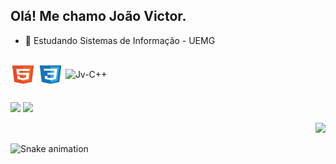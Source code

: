 ## Olá! Me chamo João Victor.


- 🔭 Estudando Sistemas de Informação - UEMG

<div style="display: inline_block"><br>
  
  <img align="center" alt="Jv-HTML" height="30" width="40" src="https://raw.githubusercontent.com/devicons/devicon/master/icons/html5/html5-original.svg">
  <img align="center" alt="Jv-CSS" height="30" width="40" src="https://raw.githubusercontent.com/devicons/devicon/master/icons/css3/css3-original.svg">
  <img align="center" alt="Jv-C++" height="30" width="40" src="https://cdn.jsdelivr.net/gh/devicons/devicon/icons/cplusplus/cplusplus-original.svg" />
  
  </div>
             
  ##    

  <div> 
  <a href="https://instagram.com/jv.arrudx" target="_blank"><img src="https://img.shields.io/badge/-Instagram-%23E4405F?style=for-the-badge&logo=instagram&logoColor=white" target="_blank"></a>
  <a href = "mailto:joaovictorcostaarruda@gmail.com"><img src="https://img.shields.io/badge/-Gmail-%23333?style=for-the-badge&logo=gmail&logoColor=white" target="_blank"></a>
    <p align="right">
  <img width= "200px" src = "https://cdn.discordapp.com/avatars/1059270796712886385/a_7eb0b98f95d47054aa4fccdcf09cfc1f.gif?size=4096">
    </p>
</div>

![Snake animation](https://github.com/jvarrudx)



            
          
